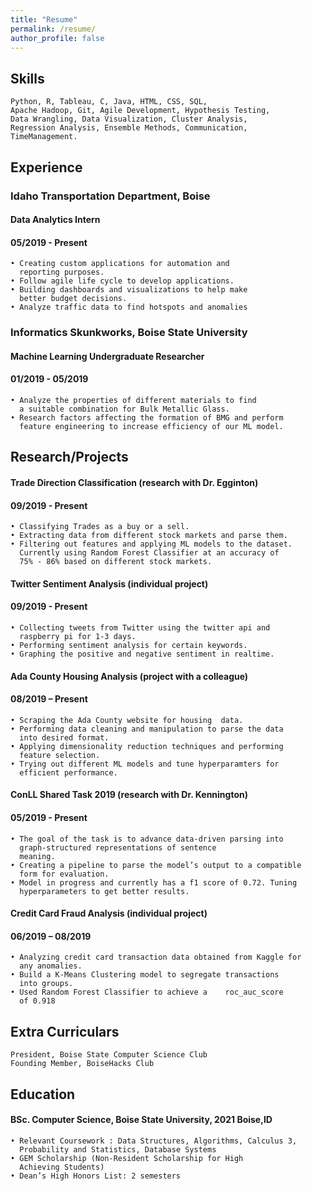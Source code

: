 ```yaml
---
title: "Resume"
permalink: /resume/
author_profile: false
---
```

## Skills
    Python, R, Tableau, C, Java, HTML, CSS, SQL,
    Apache Hadoop, Git, Agile Development, Hypothesis Testing,
    Data Wrangling, Data Visualization, Cluster Analysis,
    Regression Analysis, Ensemble Methods, Communication, 
    TimeManagement.


## Experience
### Idaho Transportation Department, Boise     
#### Data Analytics Intern
#### 05/2019 - Present
    • Creating custom applications for automation and
      reporting purposes. 
    • Follow agile life cycle to develop applications.
    • Building dashboards and visualizations to help make 
      better budget decisions.
    • Analyze traffic data to find hotspots and anomalies

### Informatics Skunkworks, Boise State University
#### Machine Learning Undergraduate Researcher
#### 01/2019 - 05/2019
    • Analyze the properties of different materials to find
      a suitable combination for Bulk Metallic Glass.
    • Research factors affecting the formation of BMG and perform 
      feature engineering to increase efficiency of our ML model.


## Research/Projects
#### Trade Direction Classification (research with Dr. Egginton)
#### 09/2019 - Present
    • Classifying Trades as a buy or a sell.
    • Extracting data from different stock markets and parse them.
    • Filtering out features and applying ML models to the dataset.
      Currently using Random Forest Classifier at an accuracy of 
      75% - 86% based on different stock markets. 

#### Twitter Sentiment Analysis (individual project)
#### 09/2019 - Present                   
    • Collecting tweets from Twitter using the twitter api and 
      raspberry pi for 1-3 days.
    • Performing sentiment analysis for certain keywords.
    • Graphing the positive and negative sentiment in realtime.

#### Ada County Housing Analysis (project with a colleague)
#### 08/2019 – Present
    • Scraping the Ada County website for housing  data.
    • Performing data cleaning and manipulation to parse the data
      into desired format.
    • Applying dimensionality reduction techniques and performing
      feature selection.
    • Trying out different ML models and tune hyperparamters for
      efficient performance.

####  ConLL Shared Task 2019 (research with Dr. Kennington) 
#### 05/2019 - Present
    • The goal of the task is to advance data-driven parsing into
      graph-structured representations of sentence 
      meaning.
    • Creating a pipeline to parse the model’s output to a compatible
      form for evaluation.
    • Model in progress and currently has a f1 score of 0.72. Tuning 
      hyperparameters to get better results.

#### Credit Card Fraud Analysis (individual project)
#### 06/2019 – 08/2019
    • Analyzing credit card transaction data obtained from Kaggle for
      any anomalies.
    • Build a K-Means Clustering model to segregate transactions 
      into groups.
    • Used Random Forest Classifier to achieve a    roc_auc_score 
      of 0.918


## Extra Curriculars
    President, Boise State Computer Science Club
    Founding Member, BoiseHacks Club 


## Education
####  BSc. Computer Science, Boise State University, 2021 Boise,ID
    • Relevant Coursework : Data Structures, Algorithms, Calculus 3, 
      Probability and Statistics, Database Systems
    • GEM Scholarship (Non-Resident Scholarship for High 
      Achieving Students)
    • Dean’s High Honors List: 2 semesters
